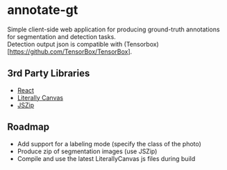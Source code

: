 # annotate-gt

Simple client-side web application for producing ground-truth annotations for segmentation and detection tasks.  
Detection output json is compatible with (Tensorbox)[https://github.com/TensorBox/TensorBox].  

## 3rd Party Libraries
- [React](https://facebook.github.io/react/)
- [Literally Canvas](http://literallycanvas.com/)
- [JSZip](https://stuk.github.io/jszip/)

## Roadmap
- Add support for a labeling mode (specify the class of the photo)
- Produce zip of segmentation images (use JSZip)
- Compile and use the latest LiterallyCanvas js files during build
